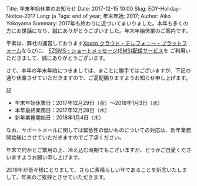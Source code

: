 Title: 年末年始休業のお知らせ
Date: 2017-12-15 10:00
Slug: EOY-Holiday-Notice-2017
Lang: ja
Tags: end of year; 年末年始; 2017;
Author: Aiko Yokoyama
Summary: 2017年も終わりに近づいてまいりました。本年も多くの方にお世話になり、誠にありがとうございました。年末年始休業のご案内です。

平素は、弊社の運営しております[Xoxzo クラウド・テレフォニー・プラットフォーム](https://www.xoxzo.com/ja/)ならびに、
[EZSMS・ショートメッセージ(SMS)配信サービス](https://www.ezsms.biz/ja/)を
ご利用いただきまして、誠にありがとうございます。

さて、本年の年末年始につきましては、まことに勝手ではございますが、下記の通り休業させていただきますので、ご高配賜りますようお知らせ申し上げます。

記

* 年末年始休業日：2017年12月29日（金）～2018年1月3日（水）
* 本年最終業務日：2017年12月28日（木）
* 新年業務開始日：2018年1月4日（木）

なお、サポートメールに関しては緊急性の低いものについての対応は、新年業務開始後にさせていただきますのでご了承ください。

年末で何かとご繁用の上、冷え込む時期でもございますが、どうかご自愛くださいますようお願い申し上げます。

2018年が皆々様にとりまして、さらに素晴らしい年であることを祈念いたしまして、年末のご挨拶とさせていただきます。
